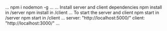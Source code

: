 ...
npm i nodemon -g
...
...
Install server and client dependencies
npm install in /server
npm install in /client
...
To start the server and client
npm start in /server
npm start in /client
...
server: "http://localhost:5000/"
client: "http://localhost:3000/"
...



